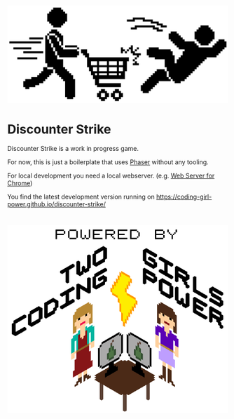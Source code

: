 ![Discounter Strike](discounter-strike.png)

# 

# Discounter Strike

Discounter Strike is a work in progress game.

For now, this is just a boilerplate that uses [Phaser](https://phaser.io) without any tooling.

For local development you need a local webserver.
(e.g. [Web Server for Chrome](https://chrome.google.com/webstore/detail/web-server-for-chrome/ofhbbkphhbklhfoeikjpcbhemlocgigb))

You find the latest development version running on <https://coding-girl-power.github.io/discounter-strike/>

# 

![powered by Two Girls Coding Power](Two%20Girls%20Coding%20Power%20-%20Powered%20by.png)
